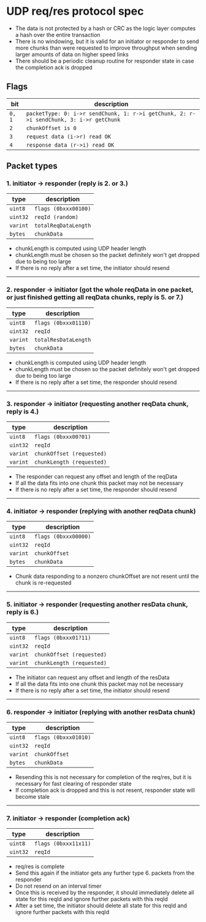 # UDP req/res protocol spec

- The data is not protected by a hash or CRC as the logic layer computes a hash over the entire transaction
- There is no windowing, but it is valid for an initiator or responder to send more chunks than were requested to improve throughput when sending larger amounts of data on higher speed links
- There should be a periodic cleanup routine for responder state in case the completion ack is dropped

## Flags

| bit   | description       |
|-------|-------------------|
| `0, 1`  | `packetType: 0: i->r sendChunk, 1: r->i getChunk, 2: r->i sendChunk, 3: i->r getChunk` |
| `2`     | `chunkOffset is 0` |
| `3`     | `request data (i->r) read OK`  |
| `4`     | `response data (r->i) read OK` |

## Packet types

### 1. initiator -> responder (reply is 2. or 3.)

| type     | description           |
|----------|-----------------------|
| `uint8`    | `flags (0bxxx00100)`    |
| `uint32`   | `reqId (random)`        |
| `varint`   | `totalReqDataLength`    |
| `bytes`    | `chunkData`             |

- chunkLength is computed using UDP header length
- chunkLength must be chosen so the packet definitely won't get dropped due to being too large
- If there is no reply after a set time, the initiator should resend

---

### 2. responder -> initiator (got the whole reqData in one packet, or just finished getting all reqData chunks, reply is 5. or 7.)

| type     | description           |
|----------|-----------------------|
| `uint8`    | `flags (0bxxx01110)`    |
| `uint32`   | `reqId`                 |
| `varint`   | `totalResDataLength`    |
| `bytes`    | `chunkData`             |

- chunkLength is computed using UDP header length
- chunkLength must be chosen so the packet definitely won't get dropped due to being too large
- If there is no reply after a set time, the responder should resend

---

### 3. responder -> initiator (requesting another reqData chunk, reply is 4.)

| type     | description             |
|----------|-------------------------|
| `uint8`    | `flags (0bxxx00?01)`      |
| `uint32`   | `reqId`                   |
| `varint`   | `chunkOffset (requested)` |
| `varint`   | `chunkLength (requested)` |

- The responder can request any offset and length of the reqData
- If all the data fits into one chunk this packet may not be necessary
- If there is no reply after a set time, the responder should resend

---

### 4. initiator -> responder (replying with another reqData chunk)

| type     | description           |
|----------|-----------------------|
| `uint8`    | `flags (0bxxx00000)`    |
| `uint32`   | `reqId`                 |
| `varint`   | `chunkOffset`           |
| `bytes`    | `chunkData`             |

- Chunk data responding to a nonzero chunkOffset are not resent until the chunk is re-requested

---

### 5. initiator -> responder (requesting another resData chunk, reply is 6.)

| type     | description             |
|----------|-------------------------|
| `uint8`    | `flags (0bxxx01?11)`      |
| `uint32`   | `reqId`                   |
| `varint`   | `chunkOffset (requested)` |
| `varint`   | `chunkLength (requested)` |

- The initiator can request any offset and length of the resData
- If all the data fits into one chunk this packet may not be necessary
- If there is no reply after a set time, the initiator should resend

---

### 6. responder -> initiator (replying with another resData chunk)

| type     | description           |
|----------|-----------------------|
| `uint8`    | `flags (0bxxx01010)`    |
| `uint32`   | `reqId`                 |
| `varint`   | `chunkOffset`           |
| `bytes`    | `chunkData`             |

- Resending this is not necessary for completion of the req/res, but it is necessary for fast clearing of responder state
- If completion ack is dropped and this is not resent, responder state will become stale

---

### 7. initiator -> responder (completion ack)

| type     | description             |
|----------|-------------------------|
| `uint8`    | `flags (0bxxx11x11)`      |
| `uint32`   | `reqId`                   |

- req/res is complete
- Send this again if the initiator gets any further type 6. packets from the responder
- Do not resend on an interval timer
- Once this is received by the responder, it should immediately delete all state for this reqId and ignore further packets with this reqId
- After a set time, the initiator should delete all state for this reqId and ignore further packets with this reqId
